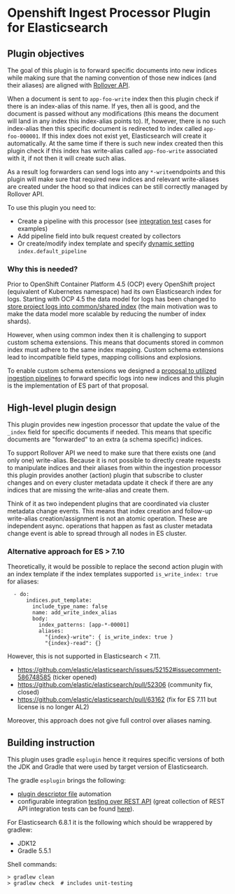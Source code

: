 # Openshift Ingest Processor Plugin for Elasticsearch

## Plugin objectives

The goal of this plugin is to forward specific documents into new indices while
making sure that the naming convention of those new indices (and their aliases)
are aligned with [Rollover API](https://www.elastic.co/guide/en/elasticsearch/reference/6.8/indices-rollover-index.html).

When a document is sent to `app-foo-write` index then this plugin check if there
is an index-alias of this name. If yes, then all is good, and the document is passed
without any modifications (this means the document will land in any index this
index-alias points to).
If, however, there is no such index-alias then this specific document is redirected
to index called `app-foo-000001`. If this index does not exist yet, Elasticsearch will
create it automatically. At the same time if there is such new index created then
this plugin check if this index has write-alias called `app-foo-write`
associated with it, if not then it will create such alias.

As a result log forwarders can send logs into any `*-write`endpoints and this plugin
will make sure that required new indices and relevant write-aliases are created under the hood
so that indices can be still correctly managed by Rollover API. 

To use this plugin you need to:
- Create a pipeline with this processor (see [integration test](tree/main/src/test/resources/rest-api-spec/test/ingest) cases for examples) 
- Add pipeline field into bulk request created by collectors
- Or create/modify index template and specify [dynamic setting](https://www.elastic.co/guide/en/elasticsearch/reference/6.8/index-modules.html#dynamic-index-settings) `index.default_pipeline`

### Why this is needed?

Prior to OpenShift Container Platform 4.5 (OCP) every OpenShift project
(equivalent of Kubernetes namespace) had its own Elasticsearch index for
logs. Starting with OCP 4.5 the data model for logs has been
changed to [store project logs into common/shared index](https://github.com/openshift/enhancements/blob/master/enhancements/cluster-logging/cluster-logging-es-rollover-data-design.md#data-model)
(the main motivation was to make the data model more scalable by reducing the number
of index shards).

However, when using common index then it is challenging to support
custom schema extensions. This means that documents stored in common index
must adhere to the same index mapping. Custom schema extensions lead to
incompatible field types, mapping collisions and explosions.

To enable custom schema extensions we designed a [proposal to utilized ingestion pipelines](https://github.com/openshift/enhancements/blob/master/enhancements/cluster-logging/cluster-logging-es-pipeline-processing.md)
to forward specific logs into new indices and this plugin is the implementation of ES part of that proposal.

## High-level plugin design

This plugin provides new ingestion processor that
update the value of the `_index` field for specific documents if needed. This means that
specific documents are "forwarded" to an extra (a schema specific) indices.

To support Rollover API we need to make sure that
there exists one (and only one) write-alias. Because it is not possible to directly create
requests to manipulate indices and their aliases from within the ingestion
processor this plugin provides another (action) plugin that subscribe to
cluster changes and on every cluster metadata update it check if there are
any indices that are missing the write-alias and create them.

Think of it as two independent plugins that are coordinated via
cluster metadata change events. This means that index creation and follow-up write-alias
creation/assignment is not an atomic operation. These are independent async. operations
that happen as fast as cluster metadata change event is able to spread through all nodes
in ES cluster.

### Alternative approach for ES > 7.10

Theoretically, it would be possible to replace the second action plugin with
an index template if the index templates supported `is_write_index: true` for aliases:

```
  - do:
      indices.put_template:
        include_type_name: false
        name: add_write_index_alias
        body:
          index_patterns: [app-*-00001]
          aliases:
            "{index}-write": { is_write_index: true }
            "{index}-read": {}
```
However, this is not supported in Elasticsearch < 7.11.

- https://github.com/elastic/elasticsearch/issues/52152#issuecomment-586748585 (ticker opened)
- https://github.com/elastic/elasticsearch/pull/52306 (community fix, closed)
- https://github.com/elastic/elasticsearch/pull/63162 (fix for ES 7.11 but license is no longer AL2)

Moreover, this approach does not give full control over aliases naming.

## Building instruction

This plugin uses gradle `esplugin` hence it requires specific versions
of both the JDK and Gradle that were used by target version
of Elasticsearch.

The gradle `esplugin` brings the following:
- [plugin descriptor file](https://www.elastic.co/guide/en/elasticsearch/plugins/6.8/plugin-authors.html#_plugin_descriptor_file) automation
- configurable integration [testing over REST API](https://github.com/elastic/elasticsearch/blob/v6.8.1/rest-api-spec/src/main/resources/rest-api-spec/test/README.asciidoc) (great collection of REST API integration tests can
be found [here](https://github.com/elastic/elasticsearch/blob/v6.8.6/rest-api-spec/src/main/resources/rest-api-spec/test/)). 

For Elasticsearch 6.8.1 it is the following which should be wrappered by gradlew:

- JDK12
- Gradle 5.5.1

Shell commands:

```shell
> gradlew clean
> gradlew check  # includes unit-testing
```
